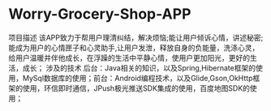 # Worry-Grocery-Shop-APP
项目描述
该APP致力于帮用户理清纠结，解决烦恼;能让用户倾诉心情，讲述秘密;能成为用户的心情匣子和心灵助手,让用户发泄，释放自身的负能量，洗涤心灵，给用户温暖并伴他成长，在浮躁的生活中平静心情，使用户更加阳光，更好的生活，成长；
涉及的技术
后台：Java相关的知识，以及Spring,Hibernate框架的使用，MySql数据库的使用；前台：Android编程技术，以及Glide,Gson,OkHttp框架的使用，环信即时通信，JPush极光推送SDK集成的使用，百度地图SDK的使用；

